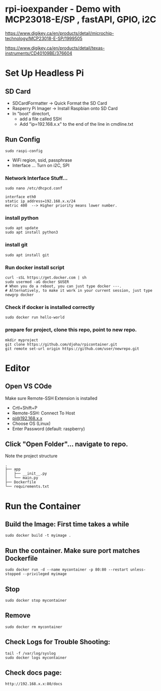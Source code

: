 # rpi-ioexpander - Demo with MCP23018-E/SP , fastAPI, GPIO, i2C
https://www.digikey.ca/en/products/detail/microchip-technology/MCP23018-E-SP/1999505

https://www.digikey.ca/en/products/detail/texas-instruments/CD40109BE/376604

# Set Up Headless Pi
## SD Card
- SDCardFormatter -> Quick Format the SD Card
- Rasperry Pi Imager -> Install Raspbian onto SD Card
- In "boot" directort, 
  - add a file called SSH
  - Add "ip=192.168.x.x" to the end of the line in cmdline.txt

## Run Config
    sudo raspi-config

- WiFi region, ssid, passphrase 
- Interface ... Turn on i2C, SPI

### Network Interface Stuff...
    sudo nano /etc/dhcpcd.conf

    interface eth0
    static ip_address=192.168.x.x/24
    metric 400  --> Higher priority means lower number.

### install python
    sudo apt update
    sudo apt install python3

### install git
    sudo apt install git

### Run docker install script
    curl -sSL https://get.docker.com | sh
    sudo usermod -aG docker $USER
    # When you do a reboot, you can just type docker ---.
    # Alternatively, to make it work in your current session, just type
    newgrp docker

### Check if docker is installed correctly
    sudo docker run hello-world

### prepare for project, clone this repo, point to new repo.
    mkdir myproject
    git clone https://github.com/djoha/rpicontainer.git
    git remote set-url origin https://github.com/user/newrepo.git

# Editor
## Open VS COde
Make sure Remote-SSH Extension is installed

 - Crtl+Shift+P
 - Remote-SSH: Connect To Host
 - pi@192.168.x.x
 - Choose OS (Linux)
 - Enter Password (default: raspberry)

## Click "Open Folder"... navigate to repo.
Note the project structure

    .
    ├── app
    │   ├── __init__.py
    │   └── main.py
    ├── Dockerfile
    └── requirements.txt

# Run the Container

## Build the Image: First time takes a while
    sudo docker build -t myimage .

## Run the container.  Make sure port matches Dockerfile
    sudo docker run -d --name mycontainer -p 80:80 --restart unless-stopped --privileged myimage

## Stop
    sudo docker stop mycontainer
## Remove
    sudo docker rm mycontainer

## Check Logs for Trouble Shooting:
    tail -f /var/log/syslog
    sudo docker logs mycontainer

## Check docs page:
    http://192.168.x.x:80/docs
